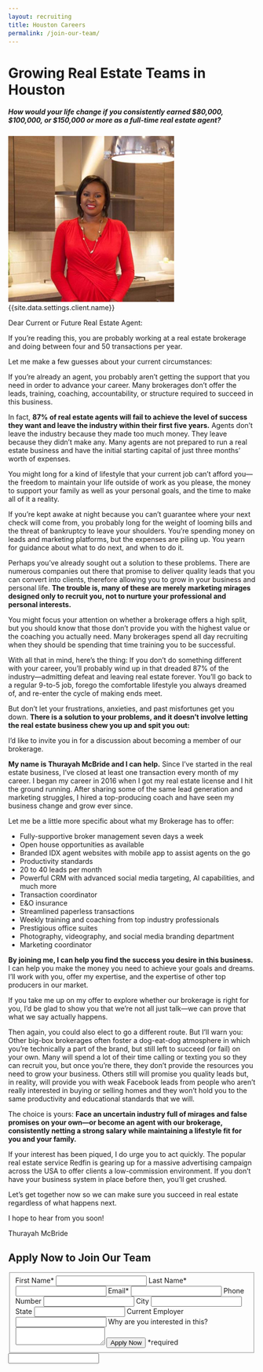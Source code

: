 ```yaml
---
layout: recruiting
title: Houston Careers
permalink: /join-our-team/
---
```


<div class="recruiting-page">
<h1 class="join-us">Growing Real Estate Teams in Houston</h1>
<h5 class="join-us-subtitle">How would your life change if you consistently earned $80,000, $100,000, or $150,000 or more as a full-time real estate agent?</h5>
<div class="recruiting-photo">
<span class="client-image-container">
<img src="/img/headshot.jpg" alt="{{site.data.settings.client.name}}" class="client-image"/>
</span>
<figcaption class="caption">{{site.data.settings.client.name}}</figcaption>
</div>


<p>Dear Current or Future Real Estate Agent:</p>

<p>If you’re reading this, you are probably working at a real estate brokerage and doing between four and 50 transactions per year.</p>

<p>Let me make a few guesses about your current circumstances:</p>

<p>If you’re already an agent, you probably aren’t getting the support that you need in order to advance your career. Many brokerages don’t offer the leads, training, coaching, accountability, or structure required to succeed in this business.</p>

<p>In fact, <strong>87% of real estate agents will fail to achieve the level of success they want and leave the industry within their first five years.</strong> Agents don’t leave the industry because they made too much money. They leave because they didn’t make any. Many agents are not prepared to run a real estate business and have the initial starting capital of just three months’ worth of expenses. </p>

<p>You might long for a kind of lifestyle that your current job can’t afford you—the freedom to maintain your life outside of work as you please, the money to support your family as well as your personal goals, and the time to make all of it a reality.</p>

<p>If you’re kept awake at night because you can’t guarantee where your next check will come from, you probably long for the weight of looming bills and the threat of bankruptcy to leave your shoulders. You’re spending money on leads and marketing platforms, but the expenses are piling up. You yearn for guidance about what to do next, and when to do it.</p>

<p>Perhaps you’ve already sought out a solution to these problems. There are numerous companies out there that promise to deliver quality leads that you can convert into clients, therefore allowing you to grow in your business and personal life. <strong>The trouble is, many of these are merely marketing mirages designed only to recruit you, not to nurture your professional and personal interests.</strong> </p>

<p>You might focus your attention on whether a brokerage offers a high split, but you should know that those don’t provide you with the highest value or the coaching you actually need. Many brokerages spend all day recruiting when they should be spending that time training you to be successful.</p>

<p>With all that in mind, here’s the thing: If you don’t do something different with your career, you’ll probably wind up in that dreaded 87% of the industry—admitting defeat and leaving real estate forever. You’ll go back to a regular 9-to-5 job, forego the comfortable lifestyle you always dreamed of, and re-enter the cycle of making ends meet.</p>

<p>But don’t let your frustrations, anxieties, and past misfortunes get you down. <strong>There is a solution to your problems, and it doesn’t involve letting the real estate business chew you up and spit you out:</strong></p>

<p>I’d like to invite you in for a discussion about becoming a member of our brokerage.</p>

<p><strong>My name is Thurayah McBride and I can help.</strong> Since I’ve started in the real estate business, I’ve closed at least one transaction every month of my career. I began my career in 2016 when I got my real estate license and I hit the ground running. After sharing some of the same lead generation and marketing struggles, I hired a top-producing coach and have seen my business change and grow ever since.</p>

<p>Let me be a little more specific about what my Brokerage has to offer:
<ul class="indent">
<li>Fully-supportive broker management seven days a week</li>
<li>Open house opportunities as available</li>
<li>Branded IDX agent websites with mobile app to assist agents on the go</li>
<li>Productivity standards</li>
<li>20 to 40 leads per month</li>
<li>Powerful CRM with advanced social media targeting, AI capabilities, and much more</li>
<li>Transaction coordinator</li>
<li>E&O insurance</li>
<li>Streamlined paperless transactions</li>
<li>Weekly training and coaching from top industry professionals</li>
<li>Prestigious office suites</li>
<li>Photography, videography, and social media branding department</li>
<li>Marketing coordinator</li>
</ul></p>

<p><strong>By joining me, I can help you find the success you desire in this business.</strong> I can help you make the money you need to achieve your goals and dreams. I’ll work with you, offer my expertise, and the expertise of other top producers in our market.</p>

<p>If you take me up on my offer to explore whether our brokerage is right for you, I’d be glad to show you that we’re not all just talk—we can prove that what we say actually happens.</p>

<p>Then again, you could also elect to go a different route. But I’ll warn you: Other big-box brokerages often foster a dog-eat-dog atmosphere in which you’re technically a part of the brand, but still left to succeed (or fail) on your own. Many will spend a lot of their time calling or texting you so they can recruit you, but once you’re there, they don’t provide the resources you need to grow your business. Others still will promise you quality leads but, in reality, will provide you with weak Facebook leads from people who aren’t really interested in buying or selling homes and they won’t hold you to the same productivity and educational standards that we will.</p>

<p>The choice is yours: <strong>Face an uncertain industry full of mirages and false promises on your own—or become an agent with our brokerage, consistently netting a strong salary while maintaining a lifestyle fit for you and your family.</strong> </p>

<p>If your interest has been piqued, I do urge you to act quickly. The popular real estate service Redfin is gearing up for a massive advertising campaign across the USA to offer clients a low-commission environment. If you don’t have your business system in place before then, you’ll get crushed.</p>

<p>Let’s get together now so we can make sure you succeed in real estate regardless of what happens next.</p>

<p>I hope to hear from you soon!</p>

<p>Thurayah McBride</p>




<h2 class="recruiting">Apply Now to Join Our Team</h2>

<form method="post" class="home-value cta-forms" action="https://formspree.io/{{site.data.settings.client.email}}" onsubmit="return setReturn()">
					<fieldset><label for="firstname">First Name*</label> <input type="text" required="" name="firstname" /> <label for="lastname">Last Name*</label> <input type="text" required="" name="lastname" /> <label for="email">Email*</label> <input type="text" name="name" /> <label for="phone">Phone Number </label> <input type="tel" name="phone" />
						<!--base32-c9gq6t9k68pkcd3jcwpp4rbkcmtk4-base32--><label for="city">City </label> <input type="text" name="city" /> <label for="state">State </label> <input type="text" name="state" /> <label for="employer">Current Employer </label> <input type="text" name="employer" /> <label for="message">Why are you interested in this? </label><textarea name="employer"></textarea>
						<!--base32-c9gq6t9k68pk8cbme5gq4uv4cguqachj70r2urk1edjk6cg-base32--><input class="submit light-light" type="submit" value="Apply Now" name="submitrecruitingForm" /> <span class="asterisk">*required</span></fieldset>
					<!--base32-c9gq6t9k68pk8c9he1t7cxkecdkpedhpe9h6at3me5r7ee1kddhpwx9q71up4tb3f1u6mc3mdcwp6vkg6rw3gc1dc9gq6t9k68-base32-->
					<div class="hidden"><input type="hidden" value="{{site.data.settings.client.email}}" name="_to" /> <input type="hidden" value="Recruiting Contact Request Message From Your Vyral Careers and Training Video Blog" name="_subject" /> <input type="text" name="_gotcha" /></div>
				</form>
</div>
